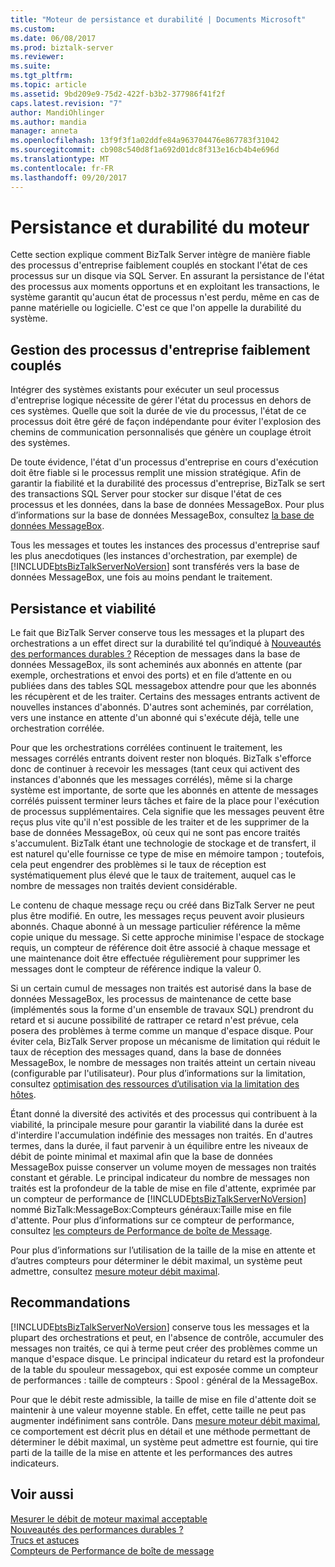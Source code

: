 ```yaml
---
title: "Moteur de persistance et durabilité | Documents Microsoft"
ms.custom: 
ms.date: 06/08/2017
ms.prod: biztalk-server
ms.reviewer: 
ms.suite: 
ms.tgt_pltfrm: 
ms.topic: article
ms.assetid: 9bd209e9-75d2-422f-b3b2-377986f41f2f
caps.latest.revision: "7"
author: MandiOhlinger
ms.author: mandia
manager: anneta
ms.openlocfilehash: 13f9f3f1a02ddfe84a963704476e867783f31042
ms.sourcegitcommit: cb908c540d8f1a692d01dc8f313e16cb4b4e696d
ms.translationtype: MT
ms.contentlocale: fr-FR
ms.lasthandoff: 09/20/2017
---
```

# <a name="engine-persistence-and-durability"></a>Persistance et durabilité du moteur
Cette section explique comment BizTalk Server intègre de manière fiable des processus d'entreprise faiblement couplés en stockant l'état de ces processus sur un disque via SQL Server. En assurant la persistance de l'état des processus aux moments opportuns et en exploitant les transactions, le système garantit qu'aucun état de processus n'est perdu, même en cas de panne matérielle ou logicielle. C'est ce que l'on appelle la durabilité du système.  
  
## <a name="loosely-coupled-business-process-management"></a>Gestion des processus d'entreprise faiblement couplés  
 Intégrer des systèmes existants pour exécuter un seul processus d'entreprise logique nécessite de gérer l'état du processus en dehors de ces systèmes. Quelle que soit la durée de vie du processus, l'état de ce processus doit être géré de façon indépendante pour éviter l'explosion des chemins de communication personnalisés que génère un couplage étroit des systèmes.  
  
 De toute évidence, l'état d'un processus d'entreprise en cours d'exécution doit être fiable si le processus remplit une mission stratégique. Afin de garantir la fiabilité et la durabilité des processus d'entreprise, BizTalk se sert des transactions SQL Server pour stocker sur disque l'état de ces processus et les données, dans la base de données MessageBox. Pour plus d’informations sur la base de données MessageBox, consultez [la base de données MessageBox](../core/the-messagebox-database.md).  
  
 Tous les messages et toutes les instances des processus d'entreprise sauf les plus anecdotiques (les instances d'orchestration, par exemple) de [!INCLUDE[btsBizTalkServerNoVersion](../includes/btsbiztalkservernoversion-md.md)] sont transférés vers la base de données MessageBox, une fois au moins pendant le traitement.  
  
## <a name="persistence-and-sustainability"></a>Persistance et viabilité  
 Le fait que BizTalk Server conserve tous les messages et la plupart des orchestrations a un effet direct sur la durabilité tel qu’indiqué à [Nouveautés des performances durables ?](../core/what-is-sustainable-performance.md) Réception de messages dans la base de données MessageBox, ils sont acheminés aux abonnés en attente (par exemple, orchestrations et envoi des ports) et en file d’attente en ou publiées dans des tables SQL messagebox attendre pour que les abonnés les récupèrent et de les traiter. Certains des messages entrants activent de nouvelles instances d'abonnés. D'autres sont acheminés, par corrélation, vers une instance en attente d'un abonné qui s'exécute déjà, telle une orchestration corrélée.  
  
 Pour que les orchestrations corrélées continuent le traitement, les messages corrélés entrants doivent rester non bloqués. BizTalk s'efforce donc de continuer à recevoir les messages (tant ceux qui activent des instances d'abonnés que les messages corrélés), même si la charge système est importante, de sorte que les abonnés en attente de messages corrélés puissent terminer leurs tâches et faire de la place pour l'exécution de processus supplémentaires. Cela signifie que les messages peuvent être reçus plus vite qu'il n'est possible de les traiter et de les supprimer de la base de données MessageBox, où ceux qui ne sont pas encore traités s'accumulent. BizTalk étant une technologie de stockage et de transfert, il est naturel qu'elle fournisse ce type de mise en mémoire tampon ; toutefois, cela peut engendrer des problèmes si le taux de réception est systématiquement plus élevé que le taux de traitement, auquel cas le nombre de messages non traités devient considérable.  
  
 Le contenu de chaque message reçu ou créé dans BizTalk Server ne peut plus être modifié. En outre, les messages reçus peuvent avoir plusieurs abonnés. Chaque abonné à un message particulier référence la même copie unique du message. Si cette approche minimise l'espace de stockage requis, un compteur de référence doit être associé à chaque message et une maintenance doit être effectuée régulièrement pour supprimer les messages dont le compteur de référence indique la valeur 0.  
  
 Si un certain cumul de messages non traités est autorisé dans la base de données MessageBox, les processus de maintenance de cette base (implémentés sous la forme d'un ensemble de travaux SQL) prendront du retard et si aucune possibilité de rattraper ce retard n'est prévue, cela posera des problèmes à terme comme un manque d'espace disque. Pour éviter cela, BizTalk Server propose un mécanisme de limitation qui réduit le taux de réception des messages quand, dans la base de données MessageBox, le nombre de messages non traités atteint un certain niveau (configurable par l'utilisateur). Pour plus d’informations sur la limitation, consultez [optimisation des ressources d’utilisation via la limitation des hôtes](../core/optimizing-resource-usage-through-host-throttling.md).  
  
 Étant donné la diversité des activités et des processus qui contribuent à la viabilité, la principale mesure pour garantir la viabilité dans la durée est d'interdire l'accumulation indéfinie des messages non traités. En d'autres termes, dans la durée, il faut parvenir à un équilibre entre les niveaux de débit de pointe minimal et maximal afin que la base de données MessageBox puisse conserver un volume moyen de messages non traités constant et gérable. Le principal indicateur du nombre de messages non traités est la profondeur de la table de mise en file d'attente, exprimée par un compteur de performance de [!INCLUDE[btsBizTalkServerNoVersion](../includes/btsbiztalkservernoversion-md.md)] nommé BizTalk:MessageBox:Compteurs généraux:Taille mise en file d'attente. Pour plus d’informations sur ce compteur de performance, consultez [les compteurs de Performance de boîte de Message](../core/message-box-performance-counters.md).  
  
 Pour plus d’informations sur l’utilisation de la taille de la mise en attente et d’autres compteurs pour déterminer le débit maximal, un système peut admettre, consultez [mesure moteur débit maximal](../core/measuring-maximum-sustainable-engine-throughput.md).  
  
## <a name="recommendations"></a>Recommandations  
 [!INCLUDE[btsBizTalkServerNoVersion](../includes/btsbiztalkservernoversion-md.md)] conserve tous les messages et la plupart des orchestrations et peut, en l'absence de contrôle, accumuler des messages non traités, ce qui à terme peut créer des problèmes comme un manque d'espace disque. Le principal indicateur du retard est la profondeur de la table du spouleur messagebox, qui est exposée comme un compteur de performances : taille de compteurs : Spool : général de la MessageBox.  
  
 Pour que le débit reste admissible, la taille de mise en file d'attente doit se maintenir à une valeur moyenne stable. En effet, cette taille ne peut pas augmenter indéfiniment sans contrôle. Dans [mesure moteur débit maximal](../core/measuring-maximum-sustainable-engine-throughput.md), ce comportement est décrit plus en détail et une méthode permettant de déterminer le débit maximal, un système peut admettre est fournie, qui tire parti de la taille de la mise en attente et les performances des autres indicateurs.  
  
## <a name="see-also"></a>Voir aussi  
 [Mesurer le débit de moteur maximal acceptable](../core/measuring-maximum-sustainable-engine-throughput.md)   
 [Nouveautés des performances durables ?](../core/what-is-sustainable-performance.md)   
 [Trucs et astuces](../core/performance-tips-and-tricks.md)   
 [Compteurs de Performance de boîte de message](../core/message-box-performance-counters.md)